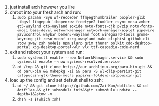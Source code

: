 1. just install arch however you like
2. chroot into your fresh arch and run:
    1. `sudo pacman -Syu wf-recorder ffmpegthumbnailer poppler-glib libgsf libgepub libopenraw freetype2 tumbler rsync mesa-amber qt5-wayland qt6-wayland zoxide noto-fonts-cjk p7zip noto-fonts-emoji base-devel networkmanager network-manager-applet pipewire pavucontrol waybar bemenu-wayland foot wireguard-tools gnome-keyring git resolvconf xorg-xwayland mako cliphist github-cli stow sway zsh nodejs npm slurp grim thunar polkit xdg-desktop-portal xdg-desktop-portal-wlr vlc ttf-cascadia-code-nerd`
3. exit and reboot your system and run:
    1. `sudo systemctl enable --now NetworkManager.service && sudo systemctl enable --now systemd-resolved.service`
    2. `cd /tmp && git clone https://aur.archlinux.org/paru-bin.git && cd paru-bin && makepkg -si && paru -S wl-clip-persist-git catppuccin-gtk-theme-mocha papirus-folders-catppuccin-git`
4. load up the config and set default shell to zsh:
    1. `cd ~/ && git clone https://github.com/Zai-Kun/dotfiles && cd dotfiles && git submodule init&&git submodule update --depth=1&&stow -v .` 
    2. `chsh -s $(which zsh)`

